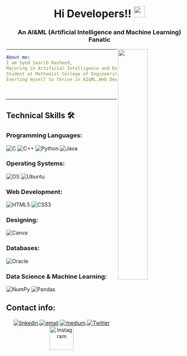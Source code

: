 <h1  align="center">   Hi Developers!! <img src="https://media1.tenor.com/images/972357cfdfdb108f207a4eff95bfda7f/tenor.gif?itemid=11046092" width="30px"></h1>

<h3 align="center"> An AI&ML (Artificial Intelligence and Machine Learning) Fanatic</h3>

<img width="40%" align="right"   src="https://th.bing.com/th/id/OIP.mnMl6DmQ9LCSVe3EL-0MygAAAA?pid=ImgDet&rs=1" >
<hr/>

```yaml
About me:
I am Syed Saarib Rasheed,
Majoring in Artificial Intelligence and Data Science,
Student at Methodist College of Engineering And Technology,
Exerting myself to thrive in AI&ML,Web Development,Programming,etc.
```

<br>
<hr/>
<h2> Technical Skills 🛠 </h2>

<h3 align="left">Programming Languages:</h3>

![C](https://img.shields.io/badge/-C-000?&logo=C)
![C++](https://img.shields.io/badge/-C++-00599C?style=flat-square&logo=c)
![Python](https://img.shields.io/badge/Python-FFD43B?style=for-the-badge&logo=python&logoColor=blue)
![Java](https://img.shields.io/badge/java-%23ED8B00.svg?style=for-the-badge&logo=java&logoColor=white)

<h3 align="left">Operating Systems:</h3>

![OS](https://img.shields.io/badge/OS-Linux-informational?style=flat-square&logo=linux&logoColor=white) ![Ubuntu](https://img.shields.io/badge/Ubuntu-E95420?style=for-the-badge&logo=ubuntu&logoColor=white)

<h3 align="left">Web Development:</h3>

![HTML5](https://img.shields.io/badge/html5-%23E34F26.svg?style=for-the-badge&logo=html5&logoColor=white) ![CSS3](https://img.shields.io/badge/css3-%231572B6.svg?style=for-the-badge&logo=css3&logoColor=white)

<h3 align="left">Designing:</h3>

![Canva](https://img.shields.io/badge/Canva-%2300C4CC.svg?style=for-the-badge&logo=Canva&logoColor=white)

<h3 align="left">Databases:</h3>

![Oracle](https://img.shields.io/badge/Oracle-F80000?style=for-the-badge&logo=Oracle&logoColor=white)

<h3 align="left">Data Science & Machine Learning:</h3>

![NumPy](https://img.shields.io/badge/numpy-%23013243.svg?style=for-the-badge&logo=numpy&logoColor=white) ![Pandas](https://img.shields.io/badge/pandas-%23150458.svg?style=for-the-badge&logo=pandas&logoColor=white)

<h2> Contact info: </h2>

<p align="center">
  <a href="https://www.linkedin.com/in/saarib2405/"><img align="center" src="https://img.icons8.com/color/96/000000/linkedin.png"    alt="linkedin"/> </a>
    <a href="mailto:saarib2405@gmail.com"><img align="center" src="https://img.icons8.com/color/96/000000/gmail.png" alt="email"/></a>
   <a href="https://medium.com/@saarib2405"><img align="center" src="https://img.icons8.com/color/96/000000/medium-logo.png" alt="medium"/> </a>
   <a href="https://twitter.com/SyedSaarib" target="_blank"><img align="center" src="https://img.icons8.com/color/96/000000/twitter.png" alt="Twitter">   </a>
 <a href="https://instagram.com/__random.__.clicks__?igshid=YmMyMTA2M2Y="  target="_blank"><img src="https://raw.githubusercontent.com/rahuldkjain/github-profile-readme-generator/master/src/images/icons/Social/instagram.svg" height="65" width="65" alt="Instagram">  </a>
  <!---   <a href="https://hub.docker.com/u/matyo91"><img src="https://img.icons8.com/color/96/000000/docker.png" alt="docker"/></a> --->
